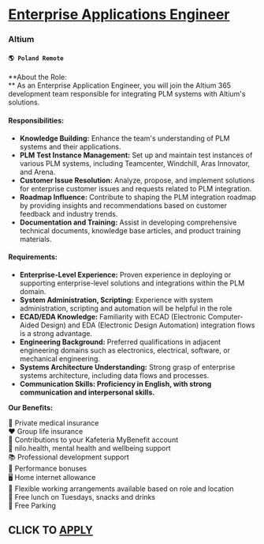# [Enterprise Applications Engineer ](https://www.remotewlb.com/apply/enterprise-applications-engineer)  
### Altium  
#### `🌎 Poland Remote`  

**About the Role:  
** As an Enterprise Application Engineer, you will join the Altium 365 development team responsible for integrating PLM systems with Altium's solutions.

#### **Responsibilities:**

  * **Knowledge Building:** Enhance the team's understanding of PLM systems and their applications.
  * **PLM Test Instance Management:** Set up and maintain test instances of various PLM systems, including Teamcenter, Windchill, Aras Innovator, and Arena.
  * **Customer Issue Resolution:** Analyze, propose, and implement solutions for enterprise customer issues and requests related to PLM integration.
  * **Roadmap Influence:** Contribute to shaping the PLM integration roadmap by providing insights and recommendations based on customer feedback and industry trends.
  * **Documentation and Training:** Assist in developing comprehensive technical documents, knowledge base articles, and product training materials.

#### **Requirements:**

  * **Enterprise-Level Experience:** Proven experience in deploying or supporting enterprise-level solutions and integrations within the PLM domain.
  * **System Administration, Scripting:** Experience with system administration, scripting and automation will be helpful in the role
  * **ECAD/EDA Knowledge:** Familiarity with ECAD (Electronic Computer-Aided Design) and EDA (Electronic Design Automation) integration flows is a strong advantage.
  * **Engineering Background:** Preferred qualifications in adjacent engineering domains such as electronics, electrical, software, or mechanical engineering.
  * **Systems Architecture Understanding:** Strong grasp of enterprise systems architecture, including data flows and processes.
  * **Communication Skills: Proficiency in English, with strong communication and interpersonal skills.**

**Our Benefits:**

🏥 Private medical insurance  
❤️ Group life insurance  
🏦 Contributions to your Kafeteria MyBenefit account  
🧘 nilo.health, mental health and wellbeing support  
📚 Professional development support  
💸 Performance bonuses  
🖥 Home internet allowance  
🏡 Flexible working arrangements available based on role and location  
🥪 Free lunch on Tuesdays, snacks and drinks  
🚗 Free Parking

  
## CLICK TO [APPLY](https://www.remotewlb.com/apply/enterprise-applications-engineer)

